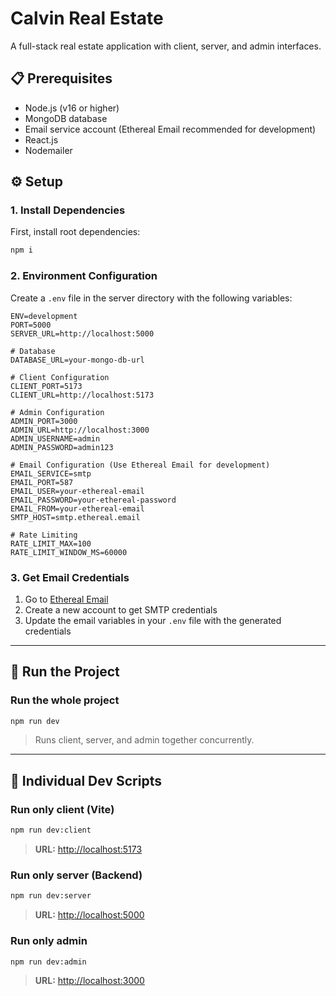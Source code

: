 # Calvin Real Estate

A full-stack real estate application with client, server, and admin interfaces.

## 📋 Prerequisites

- Node.js (v16 or higher)
- MongoDB database
- Email service account (Ethereal Email recommended for development)
- React.js
- Nodemailer

## ⚙️ Setup

### 1. Install Dependencies

First, install root dependencies:

```bash
npm i
```

### 2. Environment Configuration

Create a `.env` file in the server directory with the following variables:

```env
ENV=development
PORT=5000
SERVER_URL=http://localhost:5000

# Database
DATABASE_URL=your-mongo-db-url

# Client Configuration
CLIENT_PORT=5173
CLIENT_URL=http://localhost:5173

# Admin Configuration
ADMIN_PORT=3000
ADMIN_URL=http://localhost:3000
ADMIN_USERNAME=admin
ADMIN_PASSWORD=admin123

# Email Configuration (Use Ethereal Email for development)
EMAIL_SERVICE=smtp
EMAIL_PORT=587
EMAIL_USER=your-ethereal-email
EMAIL_PASSWORD=your-ethereal-password
EMAIL_FROM=your-ethereal-email
SMTP_HOST=smtp.ethereal.email

# Rate Limiting
RATE_LIMIT_MAX=100
RATE_LIMIT_WINDOW_MS=60000
```

### 3. Get Email Credentials

1. Go to [Ethereal Email](https://ethereal.email/)
2. Create a new account to get SMTP credentials
3. Update the email variables in your `.env` file with the generated credentials

---

## 🚀 Run the Project

### Run the whole project

```bash
npm run dev
```

> Runs client, server, and admin together concurrently.

---

## 🔧 Individual Dev Scripts

### Run only client (Vite)

```bash
npm run dev:client
```

> **URL:** [http://localhost:5173](http://localhost:5173)

### Run only server (Backend)

```bash
npm run dev:server
```

> **URL:** [http://localhost:5000](http://localhost:5000)

### Run only admin

```bash
npm run dev:admin
```

> **URL:** [http://localhost:3000](http://localhost:3000)
